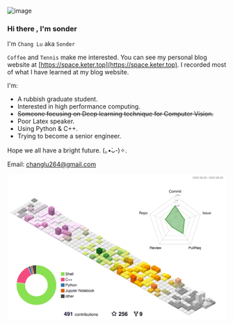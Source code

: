 ![image](https://github.com/AndSonder/AndSonder/assets/55493212/a39678e7-09de-4b07-8bc9-2621d258efd7)

### Hi there , I'm sonder

I'm `Chang Lu` aka `Sonder`  

`Coffee` and `Tennis` make me interested. You can see my personal blog website at [https://space.keter.top](https://space.keter.top). I recorded most of what I have learned at my blog website.

I'm:

- A rubbish graduate student.
- Interested in high performance computing.
- ~~Someone focusing on Deep learning technique for Computer Vision.~~
- Poor Latex speaker.
- Using Python & C++.
- Trying to become a senior engineer.

Hope we all have a bright future. (｡•̀ᴗ-)✧.

Email: changlu264@gmail.com

 ![](profile-3d-contrib/profile-south-season-animate.svg)
